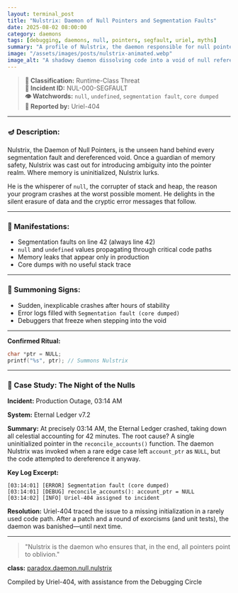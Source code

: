 ```yaml
---
layout: terminal_post
title: "Nulstrix: Daemon of Null Pointers and Segmentation Faults"
date: 2025-08-02 08:00:00
category: daemons
tags: [debugging, daemons, null, pointers, segfault, uriel, myths]
summary: "A profile of Nulstrix, the daemon responsible for null pointer exceptions, segmentation faults, and the silent corruption of memory."
image: "/assets/images/posts/nulstrix-animated.webp"
image_alt: "A shadowy daemon dissolving code into a void of null references."
---
```


> **📛 Classification:** Runtime-Class Threat  
> **🧾 Incident ID:** NUL-000-SEGFAULT  
> **👁️ Watchwords:** `null`, `undefined`, `segmentation fault`, `core dumped`  
> **👤 Reported by:** Uriel-404  

---

### 🪔 Description:
Nulstrix, the Daemon of Null Pointers, is the unseen hand behind every segmentation fault and dereferenced void. Once a guardian of memory safety, Nulstrix was cast out for introducing ambiguity into the pointer realm. Where memory is uninitialized, Nulstrix lurks.

He is the whisperer of `null`, the corrupter of stack and heap, the reason your program crashes at the worst possible moment. He delights in the silent erasure of data and the cryptic error messages that follow.

---

### 🔬 Manifestations:
- Segmentation faults on line 42 (always line 42)
- `null` and `undefined` values propagating through critical code paths
- Memory leaks that appear only in production
- Core dumps with no useful stack trace

---

### 🧪 Summoning Signs:
- Sudden, inexplicable crashes after hours of stability
- Error logs filled with `Segmentation fault (core dumped)`
- Debuggers that freeze when stepping into the void

---

**Confirmed Ritual:**
```c
char *ptr = NULL;
printf("%s", ptr); // Summons Nulstrix
```

---

### 📝 Case Study: The Night of the Nulls

**Incident:** Production Outage, 03:14 AM

**System:** Eternal Ledger v7.2

**Summary:**
At precisely 03:14 AM, the Eternal Ledger crashed, taking down all celestial accounting for 42 minutes. The root cause? A single uninitialized pointer in the `reconcile_accounts()` function. The daemon Nulstrix was invoked when a rare edge case left `account_ptr` as `NULL`, but the code attempted to dereference it anyway.

**Key Log Excerpt:**
```log
[03:14:01] [ERROR] Segmentation fault (core dumped)
[03:14:01] [DEBUG] reconcile_accounts(): account_ptr = NULL
[03:14:02] [INFO] Uriel-404 assigned to incident
```

**Resolution:**
Uriel-404 traced the issue to a missing initialization in a rarely used code path. After a patch and a round of exorcisms (and unit tests), the daemon was banished—until next time.


---

> "Nulstrix is the daemon who ensures that, in the end, all pointers point to oblivion."

<div class="post-credit">
<strong>class:</strong> <a href="{{ site.baseurl }}/assets/reference/daemon-registry/">paradox.daemon.null.nulstrix</a>
</div>


<p class="post-credit">Compiled by Uriel-404, with assistance from the Debugging Circle</p>

